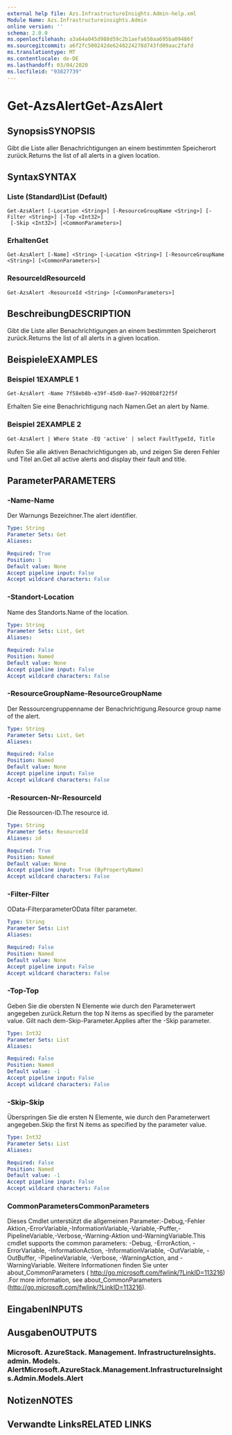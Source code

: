 ```yaml
---
external help file: Azs.InfrastructureInsights.Admin-help.xml
Module Name: Azs.Infrastructureinsights.Admin
online version: ''
schema: 2.0.0
ms.openlocfilehash: a3a64a045d988d59c2b1aefa650aa695ba09486f
ms.sourcegitcommit: a6f2fc500242de6248224278d743fd09aac2fafd
ms.translationtype: MT
ms.contentlocale: de-DE
ms.lasthandoff: 03/04/2020
ms.locfileid: "93827739"
---
```

# <span data-ttu-id="b332e-101">Get-AzsAlert</span><span class="sxs-lookup"><span data-stu-id="b332e-101">Get-AzsAlert</span></span>

## <span data-ttu-id="b332e-102">Synopsis</span><span class="sxs-lookup"><span data-stu-id="b332e-102">SYNOPSIS</span></span>
<span data-ttu-id="b332e-103">Gibt die Liste aller Benachrichtigungen an einem bestimmten Speicherort zurück.</span><span class="sxs-lookup"><span data-stu-id="b332e-103">Returns the list of all alerts in a given location.</span></span>

## <span data-ttu-id="b332e-104">Syntax</span><span class="sxs-lookup"><span data-stu-id="b332e-104">SYNTAX</span></span>

### <span data-ttu-id="b332e-105">Liste (Standard)</span><span class="sxs-lookup"><span data-stu-id="b332e-105">List (Default)</span></span>
```
Get-AzsAlert [-Location <String>] [-ResourceGroupName <String>] [-Filter <String>] [-Top <Int32>]
 [-Skip <Int32>] [<CommonParameters>]
```

### <span data-ttu-id="b332e-106">Erhalten</span><span class="sxs-lookup"><span data-stu-id="b332e-106">Get</span></span>
```
Get-AzsAlert [-Name] <String> [-Location <String>] [-ResourceGroupName <String>] [<CommonParameters>]
```

### <span data-ttu-id="b332e-107">ResourceId</span><span class="sxs-lookup"><span data-stu-id="b332e-107">ResourceId</span></span>
```
Get-AzsAlert -ResourceId <String> [<CommonParameters>]
```

## <span data-ttu-id="b332e-108">Beschreibung</span><span class="sxs-lookup"><span data-stu-id="b332e-108">DESCRIPTION</span></span>
<span data-ttu-id="b332e-109">Gibt die Liste aller Benachrichtigungen an einem bestimmten Speicherort zurück.</span><span class="sxs-lookup"><span data-stu-id="b332e-109">Returns the list of all alerts in a given location.</span></span>

## <span data-ttu-id="b332e-110">Beispiele</span><span class="sxs-lookup"><span data-stu-id="b332e-110">EXAMPLES</span></span>

### <span data-ttu-id="b332e-111">Beispiel 1</span><span class="sxs-lookup"><span data-stu-id="b332e-111">EXAMPLE 1</span></span>
```
Get-AzsAlert -Name 7f58eb8b-e39f-45d0-8ae7-9920b8f22f5f
```

<span data-ttu-id="b332e-112">Erhalten Sie eine Benachrichtigung nach Namen.</span><span class="sxs-lookup"><span data-stu-id="b332e-112">Get an alert by Name.</span></span>

### <span data-ttu-id="b332e-113">Beispiel 2</span><span class="sxs-lookup"><span data-stu-id="b332e-113">EXAMPLE 2</span></span>
```
Get-AzsAlert | Where State -EQ 'active' | select FaultTypeId, Title
```

<span data-ttu-id="b332e-114">Rufen Sie alle aktiven Benachrichtigungen ab, und zeigen Sie deren Fehler und Titel an.</span><span class="sxs-lookup"><span data-stu-id="b332e-114">Get all active alerts and display their fault and title.</span></span>

## <span data-ttu-id="b332e-115">Parameter</span><span class="sxs-lookup"><span data-stu-id="b332e-115">PARAMETERS</span></span>

### <span data-ttu-id="b332e-116">-Name</span><span class="sxs-lookup"><span data-stu-id="b332e-116">-Name</span></span>
<span data-ttu-id="b332e-117">Der Warnungs Bezeichner.</span><span class="sxs-lookup"><span data-stu-id="b332e-117">The alert identifier.</span></span>

```yaml
Type: String
Parameter Sets: Get
Aliases:

Required: True
Position: 1
Default value: None
Accept pipeline input: False
Accept wildcard characters: False
```

### <span data-ttu-id="b332e-118">-Standort</span><span class="sxs-lookup"><span data-stu-id="b332e-118">-Location</span></span>
<span data-ttu-id="b332e-119">Name des Standorts.</span><span class="sxs-lookup"><span data-stu-id="b332e-119">Name of the location.</span></span>

```yaml
Type: String
Parameter Sets: List, Get
Aliases:

Required: False
Position: Named
Default value: None
Accept pipeline input: False
Accept wildcard characters: False
```

### <span data-ttu-id="b332e-120">-ResourceGroupName</span><span class="sxs-lookup"><span data-stu-id="b332e-120">-ResourceGroupName</span></span>
<span data-ttu-id="b332e-121">Der Ressourcengruppenname der Benachrichtigung.</span><span class="sxs-lookup"><span data-stu-id="b332e-121">Resource group name of the alert.</span></span>

```yaml
Type: String
Parameter Sets: List, Get
Aliases:

Required: False
Position: Named
Default value: None
Accept pipeline input: False
Accept wildcard characters: False
```

### <span data-ttu-id="b332e-122">-Resourcen-Nr</span><span class="sxs-lookup"><span data-stu-id="b332e-122">-ResourceId</span></span>
<span data-ttu-id="b332e-123">Die Ressourcen-ID.</span><span class="sxs-lookup"><span data-stu-id="b332e-123">The resource id.</span></span>

```yaml
Type: String
Parameter Sets: ResourceId
Aliases: id

Required: True
Position: Named
Default value: None
Accept pipeline input: True (ByPropertyName)
Accept wildcard characters: False
```

### <span data-ttu-id="b332e-124">-Filter</span><span class="sxs-lookup"><span data-stu-id="b332e-124">-Filter</span></span>
<span data-ttu-id="b332e-125">OData-Filterparameter</span><span class="sxs-lookup"><span data-stu-id="b332e-125">OData filter parameter.</span></span>

```yaml
Type: String
Parameter Sets: List
Aliases:

Required: False
Position: Named
Default value: None
Accept pipeline input: False
Accept wildcard characters: False
```

### <span data-ttu-id="b332e-126">-Top</span><span class="sxs-lookup"><span data-stu-id="b332e-126">-Top</span></span>
<span data-ttu-id="b332e-127">Geben Sie die obersten N Elemente wie durch den Parameterwert angegeben zurück.</span><span class="sxs-lookup"><span data-stu-id="b332e-127">Return the top N items as specified by the parameter value.</span></span>
<span data-ttu-id="b332e-128">Gilt nach dem-Skip-Parameter.</span><span class="sxs-lookup"><span data-stu-id="b332e-128">Applies after the -Skip parameter.</span></span>

```yaml
Type: Int32
Parameter Sets: List
Aliases:

Required: False
Position: Named
Default value: -1
Accept pipeline input: False
Accept wildcard characters: False
```

### <span data-ttu-id="b332e-129">-Skip</span><span class="sxs-lookup"><span data-stu-id="b332e-129">-Skip</span></span>
<span data-ttu-id="b332e-130">Überspringen Sie die ersten N Elemente, wie durch den Parameterwert angegeben.</span><span class="sxs-lookup"><span data-stu-id="b332e-130">Skip the first N items as specified by the parameter value.</span></span>

```yaml
Type: Int32
Parameter Sets: List
Aliases:

Required: False
Position: Named
Default value: -1
Accept pipeline input: False
Accept wildcard characters: False
```

### <span data-ttu-id="b332e-131">CommonParameters</span><span class="sxs-lookup"><span data-stu-id="b332e-131">CommonParameters</span></span>
<span data-ttu-id="b332e-132">Dieses Cmdlet unterstützt die allgemeinen Parameter:-Debug,-Fehler Aktion,-ErrorVariable,-InformationVariable,-Variable,-Puffer,-PipelineVariable,-Verbose,-Warning-Aktion und-WarningVariable.</span><span class="sxs-lookup"><span data-stu-id="b332e-132">This cmdlet supports the common parameters: -Debug, -ErrorAction, -ErrorVariable, -InformationAction, -InformationVariable, -OutVariable, -OutBuffer, -PipelineVariable, -Verbose, -WarningAction, and -WarningVariable.</span></span> <span data-ttu-id="b332e-133">Weitere Informationen finden Sie unter about_CommonParameters ( http://go.microsoft.com/fwlink/?LinkID=113216) .</span><span class="sxs-lookup"><span data-stu-id="b332e-133">For more information, see about_CommonParameters (http://go.microsoft.com/fwlink/?LinkID=113216).</span></span>

## <span data-ttu-id="b332e-134">Eingaben</span><span class="sxs-lookup"><span data-stu-id="b332e-134">INPUTS</span></span>

## <span data-ttu-id="b332e-135">Ausgaben</span><span class="sxs-lookup"><span data-stu-id="b332e-135">OUTPUTS</span></span>

### <span data-ttu-id="b332e-136">Microsoft. AzureStack. Management. InfrastructureInsights. admin. Models. Alert</span><span class="sxs-lookup"><span data-stu-id="b332e-136">Microsoft.AzureStack.Management.InfrastructureInsights.Admin.Models.Alert</span></span>

## <span data-ttu-id="b332e-137">Notizen</span><span class="sxs-lookup"><span data-stu-id="b332e-137">NOTES</span></span>

## <span data-ttu-id="b332e-138">Verwandte Links</span><span class="sxs-lookup"><span data-stu-id="b332e-138">RELATED LINKS</span></span>
